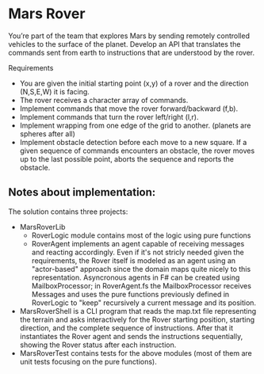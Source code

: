 # Mars Rover

You’re part of the team that explores Mars by sending remotely controlled vehicles to the surface of the planet. Develop an API that translates the commands sent from earth to instructions that are understood by the rover.

Requirements

- You are given the initial starting point (x,y) of a rover and the direction (N,S,E,W) it is facing.
- The rover receives a character array of commands.
- Implement commands that move the rover forward/backward (f,b).
- Implement commands that turn the rover left/right (l,r).
- Implement wrapping from one edge of the grid to another. (planets are spheres after all)
- Implement obstacle detection before each move to a new square. If a given sequence of commands encounters an obstacle, the rover moves up to the last possible point, aborts the sequence and reports the obstacle.

## Notes about implementation:
The solution contains three projects:
- MarsRoverLib
  - RoverLogic module contains most of the logic using pure functions
  - RoverAgent implements an agent capable of receiving messages and reacting accordingly. Even if it's not stricly needed given the requirements, the Rover itself is modeled as an agent using an "actor-based" approach since the domain maps quite nicely to this representation. Asyncronous agents in F# can be created using MailboxProcessor; in RoverAgent.fs the MailboxProcessor receives Messages and uses the pure functions previously defined in RoverLogic to "keep" recursively a current message and its position.
- MarsRoverShell is a CLI program that reads the map.txt file representing the terrain and asks interactively for the Rover starting position, starting direction, and the complete sequence of instructions. After that it instantiates the Rover agent and sends the instructions sequentially, showing the Rover status after each instruction.
- MarsRoverTest contains tests for the above modules (most of them are unit tests focusing on the pure functions).
